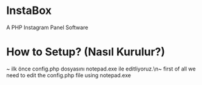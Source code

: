 # InstaBox
A PHP Instagram Panel Software

# How to Setup? (Nasıl Kurulur?)
~ ilk önce config.php dosyasını notepad.exe ile editliyoruz.\n~ first of all we need to edit the config.php file using notepad.exe
